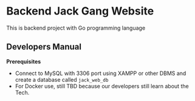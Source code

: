 # Backend Jack Gang Website

This is backend project with Go programming language

## Developers Manual

**Prerequisites**

- Connect to MySQL with 3306 port using XAMPP or other DBMS and create a database called `jack_web_db`
- For Docker use, still TBD because our developers still learn about the Tech.
